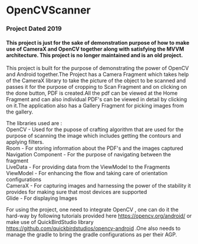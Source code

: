 # OpenCVScanner 
### Project Dated 2019
#### This project is just for the sake of demonstration purpose of how to make use of CameraX and OpenCV together along with satisfying the MVVM architecture. This project is no longer maintained and is an old project.


This project is built for the purpose of demonstrating the power of OpenCV and Android together.The Project has a Camera Fragment which takes help of the CameraX library to take the picture of the object to be scanned and passes it for the purpose of cropping to Scan Fragment and on clicking on the done button, PDF is created.All the pdf can be viewed at the Home Fragment and can also individual PDF's can be viewed in detail by clicking on it.The application also has a Gallery Fragment for picking images from the gallery.

The libraries used are : <br>
OpenCV - Used for the pupose of crafting algorithm that are used for the purpose of scanning the image which includes getting the contours and applying filters.<br>
Room - For storing information about the PDF's and the images captured <br>
Navigation Component - For the purpose of navigating between the fragment <br>
LiveData - For providing data from the ViewModel to the Fragments<br>
ViewModel - For enhancing the flow and taking care of orientation configurations <br>
CameraX - For capturing images and harnessing the power of the stability it provides for making sure that most devices are supported <br>
Glide - For displaying Images <br>

For using the project, one need to integrate OpenCV , one can do it the hard-way by following tutorials provided here https://opencv.org/android/ or make use of QuickBirdStudio library https://github.com/quickbirdstudios/opencv-android .One also needs to manage the gradle to bring the gradle configurations as per their AGP.
